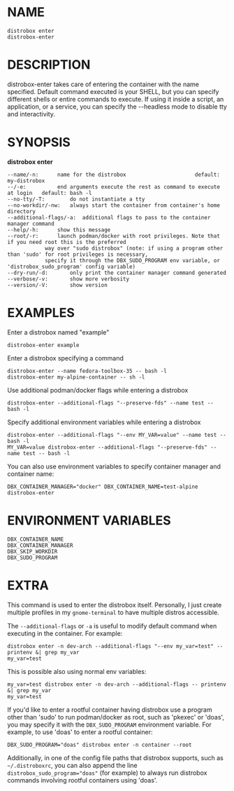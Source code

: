 <!-- markdownlint-disable MD010 MD036 -->
# NAME

	distrobox enter
	distrobox-enter

# DESCRIPTION

distrobox-enter takes care of entering the container with the name specified.
Default command executed is your SHELL, but you can specify different shells or
entire commands to execute.
If using it inside a script, an application, or a service, you can specify the
--headless mode to disable tty and interactivity.

# SYNOPSIS

**distrobox enter**

	--name/-n:		name for the distrobox						default: my-distrobox
	--/-e:			end arguments execute the rest as command to execute at login	default: bash -l
	--no-tty/-T:		do not instantiate a tty
	--no-workdir/-nw:	always start the container from container's home directory
	--additional-flags/-a:	additional flags to pass to the container manager command
	--help/-h:		show this message
	--root/-r:		launch podman/docker with root privileges. Note that if you need root this is the preferred
				way over "sudo distrobox" (note: if using a program other than 'sudo' for root privileges is necessary,
				specify it through the DBX_SUDO_PROGRAM env variable, or 'distrobox_sudo_program' config variable)
	--dry-run/-d:		only print the container manager command generated
	--verbose/-v:		show more verbosity
	--version/-V:		show version

# EXAMPLES

Enter a distrobox named "example"

	distrobox-enter example

Enter a distrobox specifying a command

	distrobox-enter --name fedora-toolbox-35 -- bash -l
	distrobox-enter my-alpine-container -- sh -l

Use additional podman/docker flags while entering a distrobox

	distrobox-enter --additional-flags "--preserve-fds" --name test -- bash -l

Specify additional environment variables while entering a distrobox

	distrobox-enter --additional-flags "--env MY_VAR=value" --name test -- bash -l
	MY_VAR=value distrobox-enter --additional-flags "--preserve-fds" --name test -- bash -l

You can also use environment variables to specify container manager and container name:

	DBX_CONTAINER_MANAGER="docker" DBX_CONTAINER_NAME=test-alpine distrobox-enter

# ENVIRONMENT VARIABLES

	DBX_CONTAINER_NAME
	DBX_CONTAINER_MANAGER
	DBX_SKIP_WORKDIR
	DBX_SUDO_PROGRAM

# EXTRA

This command is used to enter the distrobox itself. Personally, I just create multiple profiles in
my `gnome-terminal` to have multiple distros accessible.

The `--additional-flags` or `-a` is useful to modify default command when executing in the container.
For example:

	distrobox enter -n dev-arch --additional-flags "--env my_var=test" -- printenv &| grep my_var
	my_var=test

This is possible also using normal env variables:

	my_var=test distrobox enter -n dev-arch --additional-flags -- printenv &| grep my_var
	my_var=test

If you'd like to enter a rootful container having distrobox use a program other than 'sudo' to
run podman/docker as root, such as 'pkexec' or 'doas', you may specify it with the
`DBX_SUDO_PROGRAM` environment variable. For example, to use 'doas' to enter a rootful container:

	DBX_SUDO_PROGRAM="doas" distrobox enter -n container --root

Additionally, in one of the config file paths that distrobox supports, such as `~/.distroboxrc`,
you can also append the line `distrobox_sudo_program="doas"` (for example) to always run
distrobox commands involving rootful containers using 'doas'.
